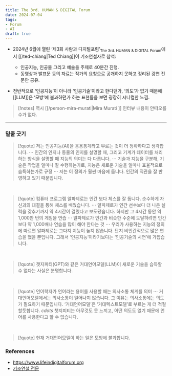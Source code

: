 ```yaml
---
title: The 3rd. HUMAN & DIGITAL Forum
date: 2024-07-04
tags:
- Forum
- AI
draft: true
---
```



- 2024년 6월에 열린 ‘제3회 사람과 디지털포럼’<sub>The 3rd. HUMAN & DIGITAL Forum</sub>에서 [[/ted-chiang|Ted Chiang]]이 기조연설자로 참석:
    - 인공지능, 인공물 그리고 예술을 주제로 40분간 진행.
    - 동영상과 발표문 등의 자료는 작가의 요청으로 공개하지 못하고 정리된 강연 전문만 공유.

- 전반적으로 ‘인공지능’이 아니라 ‘인공기술’이라고 한다던가, ‘의도’가 없기 때문에 [[LLM]]은 ‘모방’에 불과하던가 하는 표현들을 보면 굉장히 시니컬한 느낌.

> [!notes] 역시 [[/person-mira-murati|Mira Murati ]] 인터뷰 내용이 안떠오를 수가 없다.


---
### 밑줄 긋기

> [!quote] 저는 인공지능(AI)을 응용통계라고 부르는 것이 더 정확하다고 생각합니다. $\cdots$ 인간의 인지나 동물의 인지를 설명할 때, 그리고 기계가 데이터를 처리하는 방식을 설명할 때 지능의 의미는 다 다릅니다. $\cdots$ 기술과 지능을 구분해, 기술은 작업을 얼마나 잘 수행하는가로, 지능은 새로운 기술을 얼마나 효율적으로 습득하는가로 규정 $\cdots$ 저는 이 정의가 훨씬 마음에 듭니다. 인간의 직관을 잘 반영하고 있기 때문입니다.

<BR />

> [!quote] 컴퓨터 프로그램 알파제로는 인간 보다 체스를 잘 둡니다. 순수하게 자신과의 대결을 통해 체스를 배웠습니다. $\cdots$ 알파제로가 인간 선수보다 더 나은 실력을 갖추기까지 약 4시간이 걸렸다고 보도됐습니다. 하지만 그 4시간 동안 약 1,000만 번의 게임을 연습 $\cdots$ 알파제로가 인간과 비슷한 수준에 도달하려면 인간보다 약 1,000배나 연습을 많이 해야 한다는 것 $\cdots$ 우리가 사용하는 지능의 정의에 따르면 알파제로는 그다지 지능이 높지 않습니다. 단지 비인간적으로 많은 연습을 했을 뿐입니다. 그래서 ‘인공지능’이라기보다는 ‘인공기술의 시연’에 가깝습니다.

<BR />

> [!quote] 챗지피티(GPT)와 같은 거대언어모델(LLM)이 새로운 기술을 습득할 수 없다는 사실은 분명합니다.

<BR />

> [!quote] 언어학자가 언어라는 용어를 사용할 때는 의사소통 체계를 의미 $\cdots$ 거대언어모델에서는 의사소통이 일어나지 않습니다. 그 이유는 의사소통에는 의도가 필요하기 때문입니다. ‘거대언어모델’은 ‘거대텍스트모델’로 부르는 게 더 적절할듯합니다. $cdots$  챗지피티는 아무것도 못 느끼고, 어떤 의도도 없기 때문에 언어를 사용한다고 할 수 없습니다.
<BR />

> [!quote] 현재 거대언어모델이 하는 일은 모방에 불과합니다.


### References
- https://www.lifeindigitalforum.org
- [기조연설 전문](https://www.hani.co.kr/arti/economy/it/1147113.html)
